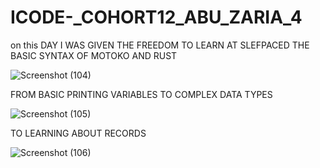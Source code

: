 # ICODE-_COHORT12_ABU_ZARIA_4

on this DAY I WAS GIVEN THE FREEDOM TO LEARN AT SLEFPACED THE BASIC SYNTAX OF MOTOKO AND RUST 

![Screenshot (104)](https://github.com/user-attachments/assets/130c4ae3-f87c-48c7-a91c-e932bdac6cd3)

FROM BASIC PRINTING VARIABLES TO COMPLEX DATA TYPES 



![Screenshot (105)](https://github.com/user-attachments/assets/75c856b6-921e-49f8-a794-cf6f4f0e3217)

TO LEARNING ABOUT RECORDS 


![Screenshot (106)](https://github.com/user-attachments/assets/9bbc635f-d416-4bf3-81c7-db0bd7733eda)
